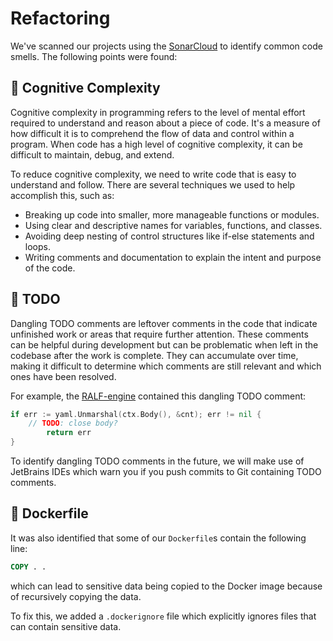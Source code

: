 # Refactoring

We've scanned our projects using the [SonarCloud](https://sonarcloud.io/) to identify common code smells. The following points were found:

## 🧠 Cognitive Complexity

Cognitive complexity in programming refers to the level of mental effort required to understand and reason about a piece of code. 
It's a measure of how difficult it is to comprehend the flow of data and control within a program. 
When code has a high level of cognitive complexity, it can be difficult to maintain, debug, and extend.

To reduce cognitive complexity, we need to write code that is easy to understand and follow. 
There are several techniques we used to help accomplish this, such as:

* Breaking up code into smaller, more manageable functions or modules.
* Using clear and descriptive names for variables, functions, and classes.
* Avoiding deep nesting of control structures like if-else statements and loops.
* Writing comments and documentation to explain the intent and purpose of the code.

## 🛴 TODO

Dangling TODO comments are leftover comments in the code that indicate unfinished work or areas that require further attention. 
These comments can be helpful during development but can be problematic when left in the codebase after the work is complete. 
They can accumulate over time, making it difficult to determine which comments are still relevant and which ones have been resolved.

For example, the [RALF-engine](https://github.com/RALF-Life/engine) contained this dangling TODO comment:

```go
if err := yaml.Unmarshal(ctx.Body(), &cnt); err != nil {
    // TODO: close body?
		return err
}
```

To identify dangling TODO comments in the future, we will make use of JetBrains IDEs which warn you if you push commits to Git containing TODO comments.

## 🐳 Dockerfile

It was also identified that some of our `Dockerfile`s contain the following line:

```dockerfile
COPY . .
```

which can lead to sensitive data being copied to the Docker image because of recursively copying the data.

To fix this, we added a `.dockerignore` file which explicitly ignores files that can contain sensitive data.
